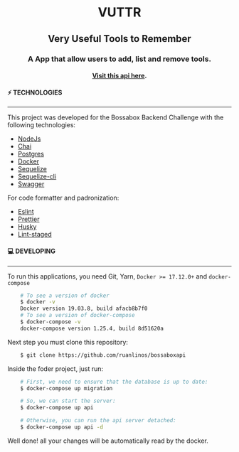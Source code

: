 # <div align="center">VUTTR</div>

## <div align="center">Very Useful Tools to Remember</div>

### <div align="center">A App that allow users to add, list and remove tools.</div>
#### <div align="center">[Visit this api here](https://bossaboxapi.herokuapp.com/docs/).</div>
#### ⚡️ TECHNOLOGIES

---

This project was developed for the Bossabox Backend Challenge with the following technologies:

- [NodeJs](https://github.com/nodejs/node)
- [Chai](https://github.com/chaijs/chai)
- [Postgres](https://github.com/postgres/postgres)
- [Docker](https://www.docker.com/)
- [Sequelize](https://github.com/sequelize/sequelize)
- [Sequelize-cli](https://github.com/sequelize/cli)
- [Swagger](https://swagger.io/)

For code formatter and padronization:

- [Eslint](https://github.com/eslint/eslint)
- [Prettier](https://github.com/prettier/prettier)
- [Husky](https://github.com/typicode/husky)
- [Lint-staged](https://github.com/okonet/lint-staged)

#### 💻 DEVELOPING

---

To run this applications, you need Git, Yarn, `Docker >= 17.12.0+` and `docker-compose`

```bash
    # To see a version of docker
    $ docker -v
    Docker version 19.03.8, build afacb8b7f0
    # To see a version of docker-compose
    $ docker-compose -v
    docker-compose version 1.25.4, build 8d51620a
```

Next step you must clone this repository:

```bash
    $ git clone https://github.com/ruanlinos/bossaboxapi
```

Inside the foder project, just run:

```bash
    # First, we need to ensure that the database is up to date:
    $ docker-compose up migration

    # So, we can start the server:
    $ docker-compose up api

    # Otherwise, you can run the api server detached:
    $ docker-compose up api -d
```

Well done! all your changes will be automatically read by the docker.
